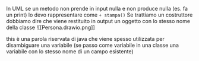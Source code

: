 In UML se un metodo non prende in input nulla e non produce nulla (es. fa un print) lo devo rappresentare come `+ stampa()`
Se trattiamo un costruttore dobbiamo dire che viene restituito in output un oggetto con lo stesso nome della classe
![[Persona.drawio.png]]

this è una parola riservata di java che viene spesso utilizzata per disambiguare una variabile (se passo come variabile in una classe una variabile con lo stesso nome di un campo esistente)